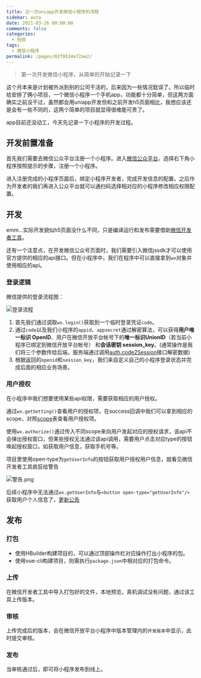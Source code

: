 ```yaml
---
title: 记一次uniapp开发微信小程序的流程
sidebar: auto
date: 2021-03-26 00:00:00
comments: false
categories: 
  - 经验
tags: 
  - 微信小程序
permalink: /pages/02f9534e72ae2/
---
```

> 第一次开发微信小程序，从简单的开始记录一下
<!-- more -->
这个月本来是计划被外派到别的公司干活的，后来因为一些情况耽误了。所以临时给安排了俩小项目，一个微信小程序一个手机app，功能都十分简单，但这两方面确实之前没干过，虽然都会用uniapp开发但和之前开发h5页面相比，我想应该还是会有一些不同的，这两个简单的项目就显得很难能可贵了。

app目前还没动工，今天先记录一下小程序的开发过程。

## 开发前置准备
首先我们需要去微信公众平台注册一个小程序。进入[微信公众平台](https://mp.weixin.qq.com/)，选择右下角小程序按照提示的步骤，注册一个小程序。

进入注册完成的小程序页面后，绑定小程序开发者，完成开发信息的配置，之后作为开发者的我们再进入公众平台就可以通扫码选择相对应的小程序修改相应权限配置。

## 开发
emm...实际开发貌似h5页面没什么不同，只是编译运行和发布需要借助[微信开发者工具](https://developers.weixin.qq.com/miniprogram/dev/devtools/download.html)。

还有一个注意点，在开发微信公众号页面时，我们需要引入微信jssdk才可以使用官方提供的相应的api接口。但在小程序中，我们在程序中可以直接拿到`wx`对象并使用相应的api。

### 登录逻辑
微信提供的登录流程图：

![登录流程](https://res.wx.qq.com/wxdoc/dist/assets/img/api-login.2fcc9f35.jpg)

1. 首先我们通过调取`wx.login()`获取到一个临时登录凭证`code`。
2. 通过`code`以及我们小程序的`appid`、`appsecret`通过解密算法，可以获得**用户唯一标识 OpenID**、用户在微信开放平台帐号下的**唯一标识UnionID**（若当前小程序已绑定到微信开放平台帐号） 和**会话密钥 session_key**。(通常操作是我们将三个参数传给后端，服务端通过调用[auth.code2Session](https://developers.weixin.qq.com/miniprogram/dev/api-backend/open-api/login/auth.code2Session.html)接口解密数据)
3. 根据返回的`openid`和`session_key`，我们来自定义自己的小程序登录状态并完成后面的相应业务场景。

### 用户授权
在小程序中我们想要使用某些api权限，需要获取相应的用户授权。

通过`wx.getSetting()`查看用户的授权项，在success回调中我们可以拿到相应的scope，对照[scope](https://developers.weixin.qq.com/miniprogram/dev/framework/open-ability/authorize.html)表查看用户授权项。

使用`wx.authorize()`通过传入不同scope来向用户发起对应的授权请求，该api不会弹出授权窗口，但某些授权无法通过该api调用，需要用户点击对应type的按钮唤起授权窗口，如获取用户信息，获取手机号等。

项目里使用open-type为`getUserInfo`的按钮获取用户授权用户信息，就看见微信开发者工具疯狂给警告

![警告.png](https://p1-juejin.byteimg.com/tos-cn-i-k3u1fbpfcp/08d9d9195f854d4d8c6cecc3a9dc5ec6~tplv-k3u1fbpfcp-watermark.image)

后续小程序中无法通过`wx.getUserInfo`与`<button open-type="getUserInfo"/>`获取用户个人信息了，[更新公告](https://developers.weixin.qq.com/community/develop/doc/000cacfa20ce88df04cb468bc52801)

## 发布
### 打包
- 使用HBuilder构建项目的，可以通过顶部操作栏对应操作打出小程序的包。
- 使用vue-cli构建项目，则需执行`package.json`中相对应的打包命令。

### 上传
在微信开发者工具中导入打包好的文件，本地预览，真机调试没有问题，通过该工具上传版本。

### 审核
上传完成后的版本，会在微信开放平台小程序中版本管理内的`开发版本`中显示，此时提交审核。

### 发布
当审核通过后，即可将小程序发布到线上。